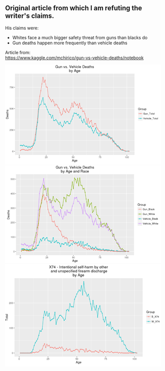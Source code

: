 ## Original article from which I am refuting the writer's claims.

His claims were:
* Whites face a much bigger safety threat from guns than blacks do
* Gun deaths happen more frequently than vehicle deaths

Article from:  
https://www.kaggle.com/mchirico/gun-vs-vehicle-deaths/notebook

![Gun_Vs_Vehicle(Age)](Gun_Vs_Vehicle(Age).png)
![Gun_Vs_Vehicle(Age+Race)](Gun_Vs_Vehicle(Age+Race).png)
![Gun_Incidents(Age+Race)](Gun_Incidents(Age+Race).png)
